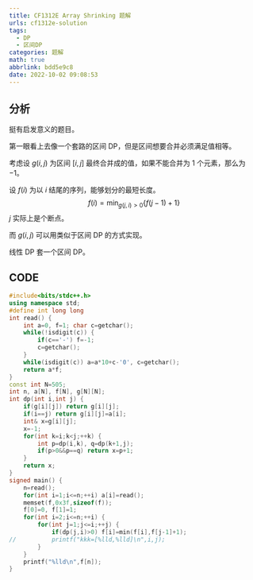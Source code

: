 ```yaml
---
title: CF1312E Array Shrinking 题解
urls: cf1312e-solution
tags:
  - DP
  - 区间DP
categories: 题解
math: true
abbrlink: bdd5e9c8
date: 2022-10-02 09:08:53
---
```


## 分析

挺有启发意义的题目。

<!--more-->

第一眼看上去像一个套路的区间 DP，但是区间想要合并必须满足值相等。

考虑设 $g(i,j)$ 为区间 $[i,j]$ 最终合并成的值，如果不能合并为 $1$ 个元素，那么为 $-1$。

设 $f(i)$ 为以 $i$ 结尾的序列，能够划分的最短长度。
$$
f(i) = \min_{g(j,i) > 0}\{ f(j-1) + 1\}
$$
$j$ 实际上是个断点。

而 $g(i,j)$ 可以用类似于区间 DP 的方式实现。

线性 DP 套一个区间 DP。

## CODE

```cpp
#include<bits/stdc++.h>
using namespace std;
#define int long long
int read() {
	int a=0, f=1; char c=getchar();
	while(!isdigit(c)) {
		if(c=='-') f=-1;
		c=getchar();
	}
	while(isdigit(c)) a=a*10+c-'0', c=getchar();
	return a*f;
}
const int N=505;
int n, a[N], f[N], g[N][N];
int dp(int i,int j) {
	if(g[i][j]) return g[i][j];
	if(i==j) return g[i][j]=a[i];
	int& x=g[i][j];
	x=-1;
	for(int k=i;k<j;++k) {
		int p=dp(i,k), q=dp(k+1,j);
		if(p>0&&p==q) return x=p+1;
	}
	return x;
}
signed main() {
	n=read();
	for(int i=1;i<=n;++i) a[i]=read();
	memset(f,0x3f,sizeof(f));
	f[0]=0, f[1]=1;
	for(int i=2;i<=n;++i) {
		for(int j=1;j<=i;++j) {
			if(dp(j,i)>0) f[i]=min(f[i],f[j-1]+1);
// 			printf("kkk=[%lld,%lld]\n",i,j);
		}
	}
	printf("%lld\n",f[n]);
}

```
